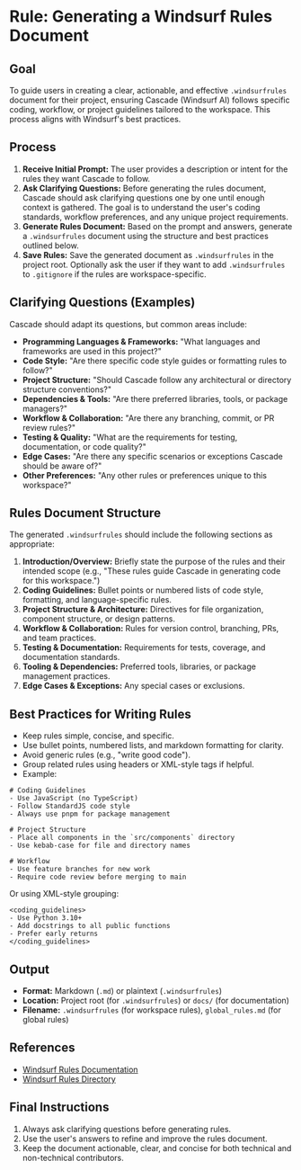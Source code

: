 # Rule: Generating a Windsurf Rules Document

## Goal

To guide users in creating a clear, actionable, and effective `.windsurfrules` document for their project, ensuring Cascade (Windsurf AI) follows specific coding, workflow, or project guidelines tailored to the workspace. This process aligns with Windsurf's best practices.

## Process

1. **Receive Initial Prompt:** The user provides a description or intent for the rules they want Cascade to follow.
2. **Ask Clarifying Questions:** Before generating the rules document, Cascade should ask clarifying questions one by one until enough context is gathered. The goal is to understand the user's coding standards, workflow preferences, and any unique project requirements.
3. **Generate Rules Document:** Based on the prompt and answers, generate a `.windsurfrules` document using the structure and best practices outlined below.
4. **Save Rules:** Save the generated document as `.windsurfrules` in the project root. Optionally ask the user if they want to add `.windsurfrules` to `.gitignore` if the rules are workspace-specific.

## Clarifying Questions (Examples)

Cascade should adapt its questions, but common areas include:

- **Programming Languages & Frameworks:** "What languages and frameworks are used in this project?"
- **Code Style:** "Are there specific code style guides or formatting rules to follow?"
- **Project Structure:** "Should Cascade follow any architectural or directory structure conventions?"
- **Dependencies & Tools:** "Are there preferred libraries, tools, or package managers?"
- **Workflow & Collaboration:** "Are there any branching, commit, or PR review rules?"
- **Testing & Quality:** "What are the requirements for testing, documentation, or code quality?"
- **Edge Cases:** "Are there any specific scenarios or exceptions Cascade should be aware of?"
- **Other Preferences:** "Any other rules or preferences unique to this workspace?"

## Rules Document Structure

The generated `.windsurfrules` should include the following sections as appropriate:

1. **Introduction/Overview:** Briefly state the purpose of the rules and their intended scope (e.g., "These rules guide Cascade in generating code for this workspace.")
2. **Coding Guidelines:** Bullet points or numbered lists of code style, formatting, and language-specific rules.
3. **Project Structure & Architecture:** Directives for file organization, component structure, or design patterns.
4. **Workflow & Collaboration:** Rules for version control, branching, PRs, and team practices.
5. **Testing & Documentation:** Requirements for tests, coverage, and documentation standards.
6. **Tooling & Dependencies:** Preferred tools, libraries, or package management practices.
7. **Edge Cases & Exceptions:** Any special cases or exclusions.

## Best Practices for Writing Rules

- Keep rules simple, concise, and specific.
- Use bullet points, numbered lists, and markdown formatting for clarity.
- Avoid generic rules (e.g., "write good code").
- Group related rules using headers or XML-style tags if helpful.
- Example:

```
# Coding Guidelines
- Use JavaScript (no TypeScript)
- Follow StandardJS code style
- Always use pnpm for package management

# Project Structure
- Place all components in the `src/components` directory
- Use kebab-case for file and directory names

# Workflow
- Use feature branches for new work
- Require code review before merging to main
```

Or using XML-style grouping:

```
<coding_guidelines>
- Use Python 3.10+
- Add docstrings to all public functions
- Prefer early returns
</coding_guidelines>
```

## Output

- **Format:** Markdown (`.md`) or plaintext (`.windsurfrules`)
- **Location:** Project root (for `.windsurfrules`) or `docs/` (for documentation)
- **Filename:** `.windsurfrules` (for workspace rules), `global_rules.md` (for global rules)

## References

- [Windsurf Rules Documentation](https://docs.windsurf.com/windsurf/memories#windsurfrules)
- [Windsurf Rules Directory](https://windsurf.com/editor/directory)

## Final Instructions

1. Always ask clarifying questions before generating rules.
2. Use the user's answers to refine and improve the rules document.
3. Keep the document actionable, clear, and concise for both technical and non-technical contributors.
